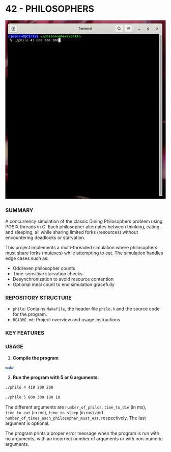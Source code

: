 # 42 - PHILOSOPHERS

<p align="center">
  <img src="https://github.com/ricvrdv/philosophers/blob/main/philo_simul.gif" alt="Dinner Simulation"
</p>

### SUMMARY

A concurrency simulation of the classic Dining Philosophers problem using POSIX threads in C. Each philosopher alternates between thinking, eating, and sleeping, all while sharing limited forks (resources) without encountering deadlocks or starvation.

This project implements a multi-threaded simulation where philosophers must share forks (mutexes) while attempting to eat. The simulation handles edge cases such as:
- Odd/even philosopher counts
- Time-sensitive starvation checks
- Desynchronization to avoid resource contention
- Optional meal count to end simulation gracefully

### REPOSITORY STRUCTURE
- `philo`: Contains `Makefile`, the header file `philo.h` and the source code for the program.
- `README.md`: Project overview and usage instructions.
  
### KEY FEATURES

### USAGE
1. **Compile the program**
```bash
make
```

2. **Run the program with 5 or 6 arguments:**
```bash
./philo 4 410 200 200
```
```bash
./philo 5 800 300 100 10
```
The different arguments are `number_of_philos`, `time_to_die` (in ms), `time_to_eat` (in ms), `time_to_sleep` (in ms) and `number_of_times_each_philosopher_must_eat`, respectively. The last argument is optional.

The program prints a proper error message when the program is run with no arguments, with an incorrect number of arguments or with non-numeric arguments.



